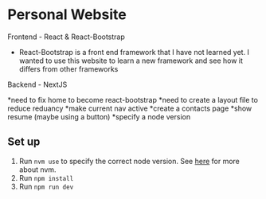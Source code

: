 # Personal Website

Frontend - React & React-Bootstrap
 * React-Bootstrap is a front end framework that I have not learned yet. I wanted to use this website to learn a new framework and see how it differs from other frameworks

Backend - NextJS

*need to fix home to become react-bootstrap
*need to create a layout file to reduce reduancy 
*make current nav active
*create a contacts page
*show resume (maybe using a button)
*specify a node version

## Set up

1. Run `nvm use` to specify the correct node version. See [here](https://github.com/nvm-sh/nvm) for more about nvm. 
2. Run `npm install`
3. Run `npm run dev`

